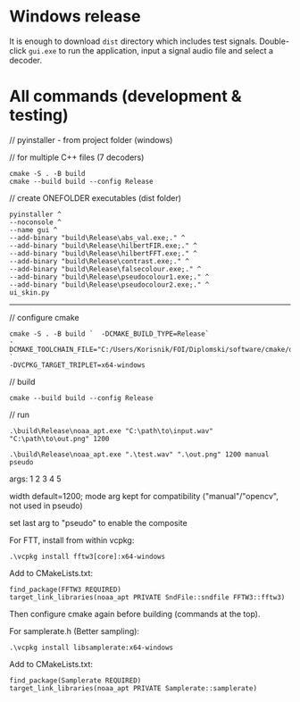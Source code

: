 # Windows release

It is enough to download `dist` directory which includes test signals. Double-click `gui.exe` to run the application, input a signal audio file and select a decoder.

# All commands (development & testing)

// pyinstaller - from project folder (windows)

// for multiple C++ files (7 decoders)

```
cmake -S . -B build
cmake --build build --config Release
```

// create ONEFOLDER executables (dist folder)

```
pyinstaller ^
--noconsole ^
--name gui ^
--add-binary "build\Release\abs_val.exe;." ^
--add-binary "build\Release\hilbertFIR.exe;." ^
--add-binary "build\Release\hilbertFFT.exe;." ^
--add-binary "build\Release\contrast.exe;." ^
--add-binary "build\Release\falsecolour.exe;." ^
--add-binary "build\Release\pseudocolour1.exe;." ^
--add-binary "build\Release\pseudocolour2.exe;." ^
ui_skin.py
```

____________________

// configure cmake

```
cmake -S . -B build `  -DCMAKE_BUILD_TYPE=Release`
-DCMAKE_TOOLCHAIN_FILE="C:/Users/Korisnik/FOI/Diplomski/software/cmake/dev/vcpkg/scripts/buildsystems/vcpkg.cmake" `
-DVCPKG_TARGET_TRIPLET=x64-windows
```

// build

```
cmake --build build --config Release
```

// run

```
.\build\Release\noaa_apt.exe "C:\path\to\input.wav" "C:\path\to\out.png" 1200

.\build\Release\noaa_apt.exe ".\test.wav" ".\out.png" 1200 manual pseudo
```

args: 1 2 3 4 5

width default=1200; mode arg kept for compatibility ("manual"/"opencv", not used in pseudo)

set last arg to "pseudo" to enable the composite

For FTT, install from within vcpkg:

```
.\vcpkg install fftw3[core]:x64-windows
```

Add to CMakeLists.txt:

```
find_package(FFTW3 REQUIRED)
target_link_libraries(noaa_apt PRIVATE SndFile::sndfile FFTW3::fftw3)
```

Then configure cmake again before building (commands at the top).

For samplerate.h (Better sampling):

```
.\vcpkg install libsamplerate:x64-windows
```

Add to CMakeLists.txt:

```
find_package(Samplerate REQUIRED)
target_link_libraries(noaa_apt PRIVATE Samplerate::samplerate)
```
